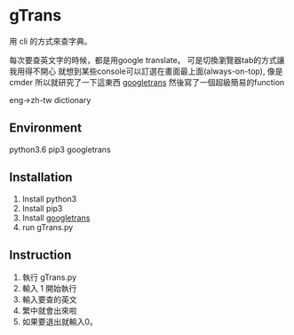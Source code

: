 # gTrans
用 cli 的方式來查字典。

每次要查英文字的時候，都是用google translate。
可是切換瀏覽器tab的方式讓我用得不開心
就想到某些console可以訂選在畫面最上面(always-on-top), 像是 cmder
所以就研究了一下這東西
[googletrans](https://pypi.org/project/googletrans/)
然後寫了一個超級簡易的function

eng->zh-tw dictionary

## Environment
python3.6
pip3
googletrans

## Installation
1. Install python3
2. Install pip3
3. Install [googletrans](https://pypi.org/project/googletrans/)
4. run gTrans.py

## Instruction
1. 執行 gTrans.py
1. 輸入 1 開始執行
1. 輸入要查的英文
1. 繁中就會出來啦
1. 如果要退出就輸入0。
